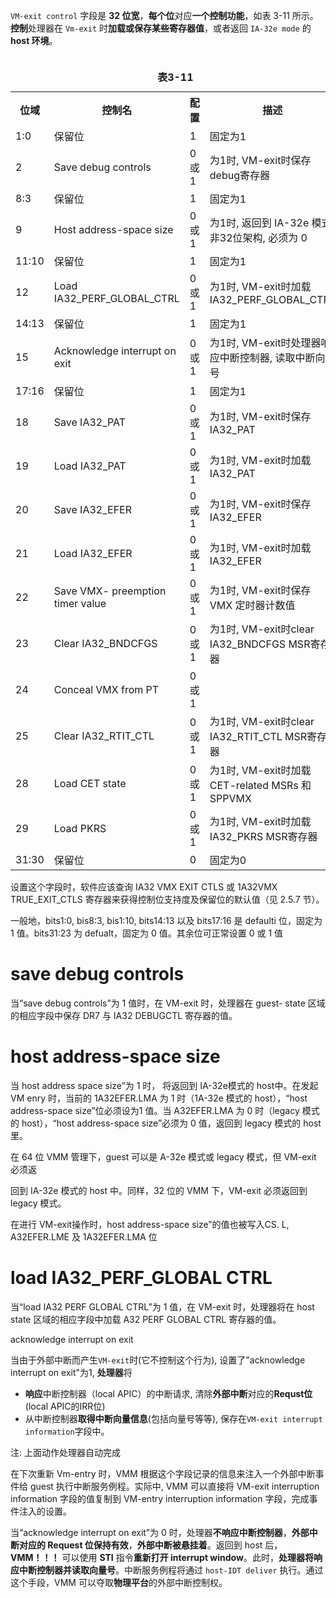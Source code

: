 
`VM-exit control` 字段是 **32 位宽**，**每个位**对应**一个控制功能**，如表 3-11 所示。**控制**处理器在 `Vm-exit` 时**加载或保存某些寄存器值**，或者返回 `IA-32e mode` 的 **host 环境**。

<table>
  <caption><br><b>表3-11</b></br></caption>
  <tr>
    <th>位域</th>
    <th>控制名</th>
    <th>配置</th>
    <th>描述</th>
  </tr>
  <tr>
    <td>1:0</td>
    <td>保留位</td>
    <td>1</td>
    <td>固定为1</td>
  </tr>
  <tr>
    <td>2</td>
    <td>Save debug controls</td>
    <td>0或1</td>
    <td>为1时, VM-exit时保存debug寄存器</td>
  </tr>
  <tr>
    <td>8:3</td>
    <td>保留位</td>
    <td>1</td>
    <td>固定为1</td>
  </tr>
  <tr>
    <td>9</td>
    <td>Host address-space size</td>
    <td>0或1</td>
    <td>
    为1时, 返回到 IA-32e 模式 <br>
    非32位架构, 必须为 0 
    </td>
  </tr>
  <tr>
    <td>11:10</td>
    <td>保留位</td>
    <td>1</td>
    <td>固定为1</td>
  </tr>
  <tr>
    <td>12</td>
    <td>Load IA32_PERF_GLOBAL_CTRL</td>
    <td>0或1</td>
    <td>
    为1时, VM-exit时加载 IA32_PERF_GLOBAL_CTRL
    </td>
  </tr>
  <tr>
    <td>14:13</td>
    <td>保留位</td>
    <td>1</td>
    <td>固定为1</td>
  </tr>
  <tr>
    <td>15</td>
    <td>Acknowledge interrupt on exit</td>
    <td>0或1</td>
    <td>为1时, VM-exit时处理器响应中断控制器, 读取中断向量号</td>
  </tr>
  <tr>
    <td>17:16</td>
    <td>保留位</td>
    <td>1</td>
    <td>固定为1</td>
  </tr>
  <tr>
    <td>18</td>
    <td>Save IA32_PAT</td>
    <td>0或1</td>
    <td>为1时, VM-exit时保存IA32_PAT</td>
  </tr>
  <tr>
    <td>19</td>
    <td>Load IA32_PAT</td>
    <td>0或1</td>
    <td>为1时, VM-exit时加载IA32_PAT</td>
  </tr>
  <tr>
    <td>20</td>
    <td>Save IA32_EFER</td>
    <td>0或1</td>
    <td>为1时, VM-exit时保存IA32_EFER</td>
  </tr>
  <tr>
    <td>21</td>
    <td>Load IA32_EFER</td>
    <td>0或1</td>
    <td>为1时, VM-exit时加载IA32_EFER</td>
  </tr>
  <tr>
    <td>22</td>
    <td>Save VMX- preemption timer value</td>
    <td>0或1</td>
    <td>为1时, VM-exit时保存 VMX 定时器计数值</td>
  </tr>
  <tr>
    <td>23</td>
    <td>Clear IA32_BNDCFGS</td>
    <td>0或1</td>
    <td>为1时, VM-exit时clear IA32_BNDCFGS MSR寄存器</td>
  </tr>
  <tr>
    <td>24</td>
    <td>Conceal VMX from PT</td>
    <td>0或1</td>
    <td></td>
  </tr>
  <tr>
    <td>25</td>
    <td>Clear IA32_RTIT_CTL</td>
    <td>0或1</td>
    <td>为1时, VM-exit时clear IA32_RTIT_CTL MSR寄存器</td>
  </tr>
  <tr>
    <td>28</td>
    <td>Load CET state</td>
    <td>0或1</td>
    <td>为1时, VM-exit时加载 CET-related MSRs 和 SPPVMX</td>
  </tr>
  <tr>
    <td>29</td>
    <td>Load PKRS</td>
    <td>0或1</td>
    <td>为1时, VM-exit时加载IA32_PKRS MSR寄存器</td>
  </tr>
  <tr>
    <td>31:30</td>
    <td>保留位</td>
    <td>0</td>
    <td>固定为0</td>
  </tr>
</table>

设置这个字段时，软件应该查询 IA32 VMX EXIT CTLS 或 1A32VMX TRUE_EXIT_CTLS 寄存器来获得控制位支持度及保留位的默认值（见 2.5.7 节）。

一般地，bits1:0, bis8:3, bis1:10, bits14:13 以及 bits17:16 是 defaulti 位，固定为 1 值。bits31:23 为 defualt，固定为 0 值。其余位可正常设置 0 或 1 值

# save debug controls

当“save debug controls”为 1 值时，在 VM-exit 时，处理器在 guest- state 区域的相应字段中保存 DR7 与 IA32 DEBUGCTL 寄存器的值。

# host address-space size

当 host address space size”为 1 时， 将返回到 IA-32e模式的 host中。在发起 VM enry 时，当前的 1A32EFER.LMA 为 1 时（1A-32e 模式的 host），“host address-space size”位必须设为1 值。当 A32EFER.LMA 为 0 时（legacy 模式的 host），“host  address-space size”必须为 0 值，返回到 legacy 模式的 host 里。

在 64 位 VMM 管理下，guest 可以是 A-32e 模式或 legacy 模式，但 VM-exit 必须返

回到 IA-32e 模式的 host 中。同样，32 位的 VMM 下，VM-exit 必须返回到 legacy 模式。

在进行 VM-exit操作时，host address-space size”的值也被写入CS. L, A32EFER.LME 及 1A32EFER.LMA 位

# load IA32_PERF_GLOBAL CTRL

当“load IA32 PERF GLOBAL CTRL”为 1 值，在 VM-exit 时，处理器将在 host  state 区域的相应字段中加载 A32 PERF GLOBAL CTRL 寄存器的值。

acknowledge interrupt on exit

当由于外部中断而产生`VM-exit`时(它不控制这个行为), 设置了"acknowledge interrupt on exit"为1, **处理器**将

* **响应**中断控制器（local APIC）的中断请求, 清除**外部中断**对应的**Requst位**(local APIC的IRR位) 
* 从中断控制器**取得中断向量信息**(包括向量号等等), 保存在`VM-exit interrupt information`字段中。

注: 上面动作处理器自动完成

在下次重新 Vm-entry 时，VMM 根据这个字段记录的信息来注入一个外部中断事件给 guest 执行中断服务例程。实际中, VMM 可以直接将 VM-exit interruption information 字段的值复制到 VM-entry interruption information 字段，完成事件注入的设置。

当“acknowledge interrupt on exit”为 0 时，处理器**不响应中断控制器**，**外部中断对应的 Request 位保持有效**，**外部中断被悬挂着**。返回到 host 后，**VMM！！！** 可以使用 **STI** 指令**重新打开 interrupt window**。此时，**处理器将响应中断控制器并读取向量号**。中断服务例程将通过 `host-IDT deliver` 执行。通过这个手段，VMM 可以夺取**物理平台**的外部中断控制权。

